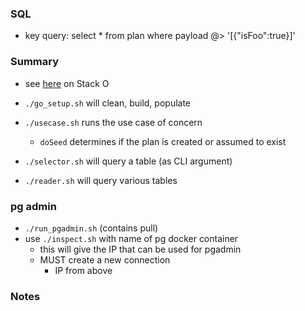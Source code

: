 
### SQL

* key query: select *  from plan where payload @> '[{"isFoo":true}]'


### Summary

* see [here](https://stackoverflow.com/a/4070385/12704) on Stack O

* `./go_setup.sh` will clean, build, populate 
* `./usecase.sh` runs the use case of concern
    * `doSeed` determines if the plan is created or assumed to exist
* `./selector.sh` will query a table (as CLI argument)
* `./reader.sh` will query various tables

### pg admin

* `./run_pgadmin.sh` (contains pull)
* use `./inspect.sh` with name of pg docker container
    - this will give the IP that can be used for pgadmin
    - MUST create a new connection
        - IP from above

### Notes


